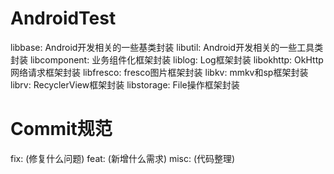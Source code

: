 # AndroidTest
libbase: Android开发相关的一些基类封装
libutil: Android开发相关的一些工具类封装
libcomponent: 业务组件化框架封装
liblog: Log框架封装
libokhttp: OkHttp网络请求框架封装
libfresco: fresco图片框架封装
libkv: mmkv和sp框架封装
librv: RecyclerView框架封装
libstorage: File操作框架封装

# Commit规范
fix: (修复什么问题)
feat: (新增什么需求)
misc: (代码整理)